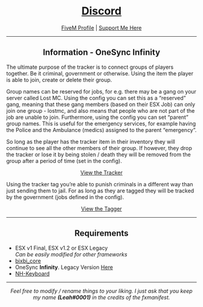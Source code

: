 <h1 align='center'><a href='https://discord.gg/sBfSsEjgMT'>Discord</a></h1>
<p align='center'><a href='https://forum.cfx.re/u/Leah_UK/summary'>FiveM Profile</a> | <a href='https://ko-fi.com/bixbi'>Support Me Here</a><br></p>

---

<h2 align='center'>Information - OneSync Infinity</h2>

The ultimate purpose of the tracker is to connect groups of players together. Be it criminal, government or otherwise. Using the item the player is able to join, create or delete their group.

Group names can be reserved for jobs, for e.g. there may be a gang on your server called Lost MC. Using the config you can set this as a “reserved” gang, meaning that these gang members (based on their ESX Job) can only join one group - lostmc, and also means that people who are not part of the job are unable to join. Furthermore, using the config you can set “parent” group names. This is useful for the emergency services, for example having the Police and the Ambulance (medics) assigned to the parent “emergency”.

So long as the player has the tracker item in their inventory they will continue to see all the other members of their group. If however, they drop the tracker or lose it by being stolen / death they will be removed from the group after a period of time (set in the config).

<p align='center'><a href='https://www.youtube.com/watch?v=aI365IkHyA4'>View the Tracker</a><br></p>

Using the tracker tag you’re able to punish criminals in a different way than just sending them to jail. For as long as they are tagged they will be tracked by the government (jobs defined in the config).

<p align='center'><a href=''>View the Tagger</a><br></p>

---

<h2 align='center'>Requirements</h2>

- ESX v1 Final, ESX v1.2 or ESX Legacy  
<i> Can be easily modified for other frameworks</i>
- <a href='https://github.com/Leah-UK/bixbi_core'>bixbi_core</a>
- OneSync <b>Infinity</b>. Legacy Version <a href='https://github.com/Leah-UK/bixbi_tracker-Legacy'>Here</a>
- <a href='https://github.com/nerohiro/nh-keyboard'>NH-Keyboard</a>

---

<p align='center'><i>Feel free to modify / rename things to your liking. I just ask that you keep my name <b>(Leah#0001)</b> in the credits of the fxmanifest.</i></p>
